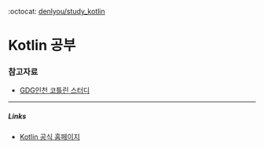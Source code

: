 :octocat: [denlyou/study_kotlin](https://github.com/denlyou/study_kotlin)
# Kotlin 공부

### 참고자료
- [GDG인천 코틀린 스터디](./refers/gdginchoen.md)


---

##### Links
- [Kotlin 공식 홈페이지](https://kotlinlang.org/)
